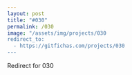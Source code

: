 ```yaml
---
layout: post
title: "#030"
permalink: /030
image: "/assets/img/projects/030
redirect_to:
  - https://gitfichas.com/projects/030
---
```


Redirect for 030